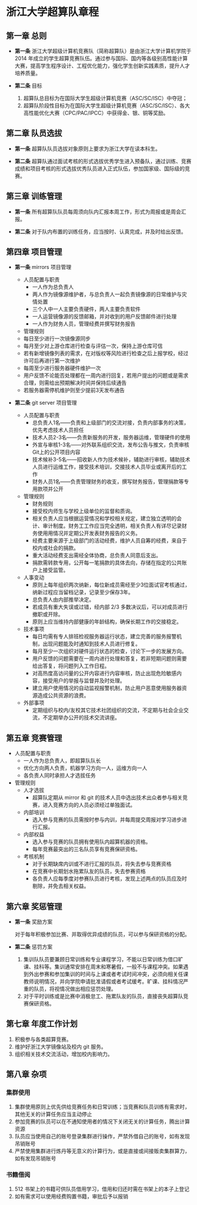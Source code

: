 # 浙江大学超算队章程

## 第一章 总则

 - **第一条** 浙江大学超级计算机竞赛队（简称超算队）是由浙江大学计算机学院于 2014 年成立的学生超算竞赛队伍。通过参与国际、国内等各级别高性能计算大赛，提高学生程序设计、工程优化能力，强化学生创新实践素质，提升人才培养质量。

 - **第二条** 目标

    1. 超算队总目标为在国际大学生超级计算机竞赛（ASC/SC/ISC）中夺冠；
    2. 超算队阶段性目标为在国际大学生超级计算机竞赛（ASC/SC/ISC）、各大高性能优化大赛（CPC/PAC/IPCC）中获得金、银、铜等奖励。

## 第二章 队员选拔

 - **第一条** 超算队队员选拔对象原则上要求为浙江大学在读本科生。

 - **第二条** 超算队通过面试考核的形式选拔优秀学生进入预备队，通过训练、竞赛成绩和项目考核的形式选拔优秀队员进入正式队伍，参加国家级、国际级的竞赛。

## 第三章 训练管理

 - **第一条** 所有超算队队员每周须向队内汇报本周工作，形式为周报或是周会汇报。

 - **第二条** 对于队内布置的训练任务，应当按时、认真完成，并及时给出反馈。

## 第四章 项目管理

 - **第一条** mirrors 项目管理
   - 人员配置与职责
      - 一人作为总负责人
      - 两人作为镜像源维护者，与总负责人一起负责镜像源的日常维护与灾情处置
      - 三个人中一人主要负责硬件，两人主要负责软件
      - 一人运营镜像源的反馈邮箱，并对收到的用户反馈邮件进行处理
      - 一人作为财务人员，管理经费并撰写财务报告
   - 管理规则
   - 每日至少进行一次镜像源同步
   - 每月至少对上游仓库进行检查与评估一次，保持上游仓库可信
   - 若有新增镜像列表的需求，在对版权等风险进行检查之后上报学校，经过许可后再进行第一次维护
   - 每周至少进行服务器硬件维护一次
   - 用户反馈不论能否处理都在一周内进行回复，若用户提出的问题或是需求合理，则需给出预期解决时间并保持后续通告
   - 若服务器需停机维护则至少提前3天发布通告

 - **第二条** git server 项目管理
   - 人员配置与职责
      - 总负责人1名——负责和上级部门的交流对接，负责内部事务的决策，优先考虑技术人员担任
      - 技术人员2-3名——负责新服务的开发，服务器运维，管理硬件的使用
      - 外宣与审核1-3名——对外联系组织交流，发布公告与推文，负责审核Git上的公开项目内容
      - 技术候补3-5名——招收新人作为技术候补，辅助进行审核，辅助技术人员进行运维工作，接受技术培训，交接技术人员毕业或离开后的工作
      - 财务人员1名——负责管理财务的收支，撰写财务报告，管理捐款等专用款项并公开
   - 管理规则
      - 财务规则
      - 接受校内师生与学校上级单位的监督和质询。
      - 相关负责⼈应当根据运营情况和学校相关规定，建⽴独⽴透明的会计、审计制度。财务⼯工作应当完全透明，相关负责⼈有详尽记录财务使⽤用情况并定期公开发表财务报告的义务。
      - 经费主要来源于上级部门的活动经费，维护人员自筹的经费，来自于校内或社会的捐款。
      - 重大活动经费支出需经全体协商，总负责人同意后支出。
      - 捐款需转款专用，公开每一笔捐款的具体去向，存储在指定的公共账户上接受监管。
   - 人事变动
      - 原则上每年组织两次纳新，每位新成员需经至少3位面试官考核通过，纳新过程应当留档记录，记录至少保存3年。
      - 总负责人由内部推举决定。
      - 若成员有重大失误或过错，经内部 2/3 多数决议后，可以对成员进行撤职或开除。
      - 原则上应当维持内部健康的年龄结构，确保长期工作的交接稳定。
   - 技术事项
      - 每日均需有专人排班检视服务器运行状态，建立完善的服务报警机制，出现问题能及时通知到技术人员进行修复。
      - 每月至少一次组织对硬件运行状态的检查，讨论下一步的发展方向。
      - 用户反馈的问题需要在一周内进行处理和答复，若非短期问题则需要给出答复，将问题列入工作日程。
      - 对高热度高访问量的公开内容进行内容审核，防止出现危险敏感内容，接受用户的举报与监督并及时处理。
      - 建立用户使用情况的自动监视报警机制，防止用户恶意使用服务器资源造成公共资源的浪费。
   - 外部事项
      - 定期组织与校内/友校其它技术社团组织的交流，不定期与社会企业交流，不定期举办公开的技术交流讲座。

## 第五章 竞赛管理

- 人员配置与职责
   - 一人作为总负责人，即超算队队长
   - 优化方向两人负责，机器学习方向一人，运维方向一人
   - 各负责人同时承担人才选拔任务
- 管理规则
   - 人才选拔
      - 超算队定期从 mirror 和 git 的技术人员中选出技术出众者参与相关竞赛，进入竞赛方向的人员必须经过单独面试。
   - 内部培训
      - 选入参与竞赛的队员需按时参与内训，并每周提交周报对学习进步进行汇报。
   - 内部权益
      - 选入参与竞赛的队员拥有使用队内超算机器的资格。
      - 每年竞赛最突出的三名队员享有竞赛保研资格。
   - 考核机制
      - 对于长期缺席内训或不进行汇报的队员，将失去参与竞赛资格
      - 在竞赛中长期划水拖累队友的队员，失去参赛资格
      - 各负责人应每季度对参赛队员进行考核，发现上述两点的队员应及时剔除，并免去相关权益。

## 第六章 奖惩管理

 - **第一条** 奖励方案

    对于每年积极参加比赛、并取得优异成绩的队员，可以参与保研资格的分配。

 - **第二条** 惩罚方案

    1. 集训队队员要兼顾日常训练和专业课程学习，不能以日常训练为借口旷课、挂科等。集训通常安排在周末和寒暑假，一般不与课程冲突。如果遇到外出参赛和参加集训的时间与上课或者考试时间冲突，必须向相关任课教师说明情况，并向学院申请批准请假或者考试缓考。旷课、挂科情况严重的队员，将视情况做出相应惩罚处理。
    2. 对于平时训练或是比赛中消极怠工、拖累队友的队员，直接丧失超算队竞赛保研资格。

## 第七章 年度工作计划

1. 积极参与各类超算竞赛。
2. 维护好浙江大学镜像站及校内 git 服务。
3. 组织相关技术交流活动，增加校内影响力。

## 第八章 杂项

### 集群使用

1. 集群使用原则上优先供给竞赛任务和日常训练；当竞赛和队员训练有需求时，其他无关的计算任务应当主动停止
2. 参加竞赛的队员可以在不通知使用者的情况下关闭无关的计算任务，腾出计算资源
3. 队员应当使用自己的账号登录集群进行操作，严禁外借自己的账号，如有发现吊销账号
4. 严禁使用集群进行炼丹等无意义的计算行为，或是直接或间接贩卖集群算力，如有发现吊销账号

### 书籍借阅

1. 512 书架上的书籍可供队员借用学习，借用和归还时需在书架上的本子上登记
2. 如有需求可以使用经费购置书籍，审批后予以报销

